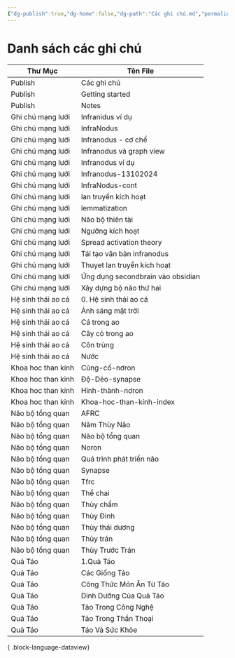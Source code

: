 ```yaml
---
{"dg-publish":true,"dg-home":false,"dg-path":"Các ghi chú.md","permalink":"/cac-ghi-chu/","dgPassFrontmatter":true,"noteIcon":"","created":"2025-01-12T07:51:50.918+07:00","updated":"2025-01-12T08:20:19.292+07:00"}
---
```


# Danh sách các ghi chú
| Thư Mục            | Tên File                          |
| ------------------ | --------------------------------- |
| Publish            | Các ghi chú                       |
| Publish            | Getting started                   |
| Publish            | Notes                             |
| Ghi chú mạng lưới  | Infranidus ví dụ                  |
| Ghi chú mạng lưới  | InfraNodus                        |
| Ghi chú mạng lưới  | Infranodus - cơ chế               |
| Ghi chú mạng lưới  | Infranodus và graph view          |
| Ghi chú mạng lưới  | Infranodus ví dụ                  |
| Ghi chú mạng lưới  | Infranodus-13102024               |
| Ghi chú mạng lưới  | InfraNodus-cont                   |
| Ghi chú mạng lưới  | lan truyền kích hoạt              |
| Ghi chú mạng lưới  | lemmatization                     |
| Ghi chú mạng lưới  | Não bộ thiên tài                  |
| Ghi chú mạng lưới  | Ngưỡng kích hoạt                  |
| Ghi chú mạng lưới  | Spread activation theory          |
| Ghi chú mạng lưới  | Tái tạo văn bản infranodus        |
| Ghi chú mạng lưới  | Thuyet lan truyền kích hoạt       |
| Ghi chú mạng lưới  | Ứng dụng secondbrain vào obsidian |
| Ghi chú mạng lưới  | Xây dựng bộ não thứ hai           |
| Hệ sinh thái ao cá | 0. Hệ sinh thái ao cá             |
| Hệ sinh thái ao cá | Ánh sáng mặt trời                 |
| Hệ sinh thái ao cá | Cá trong ao                       |
| Hệ sinh thái ao cá | Cây cỏ trong ao                   |
| Hệ sinh thái ao cá | Côn trùng                         |
| Hệ sinh thái ao cá | Nước                              |
| Khoa hoc than kinh | Củng-cố-nơron                     |
| Khoa hoc than kinh | Độ-Dẻo-synapse                    |
| Khoa hoc than kinh | Hình-thành-nơron                  |
| Khoa hoc than kinh | Khoa-hoc-than-kinh-index          |
| Não bộ tổng quan   | AFRC                              |
| Não bộ tổng quan   | Năm Thùy Não                      |
| Não bộ tổng quan   | Não bộ tổng quan                  |
| Não bộ tổng quan   | Noron                             |
| Não bộ tổng quan   | Quá trình phát triển não          |
| Não bộ tổng quan   | Synapse                           |
| Não bộ tổng quan   | Tfrc                              |
| Não bộ tổng quan   | Thể chai                          |
| Não bộ tổng quan   | Thùy chẩm                         |
| Não bộ tổng quan   | Thùy Đỉnh                         |
| Não bộ tổng quan   | Thùy thái dương                   |
| Não bộ tổng quan   | Thùy trán                         |
| Não bộ tổng quan   | Thùy Trước Trán                   |
| Quả Táo            | 1.Quả Táo                         |
| Quả Táo            | Các Giống Táo                     |
| Quả Táo            | Công Thức Món Ăn Từ Táo           |
| Quả Táo            | Dinh Dưỡng Của Quả Táo            |
| Quả Táo            | Táo Trong Công Nghệ               |
| Quả Táo            | Táo Trong Thần Thoại              |
| Quả Táo            | Táo Và Sức Khỏe                   |

{ .block-language-dataview}

